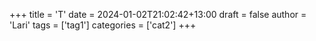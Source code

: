 +++
title = 'T'
date = 2024-01-02T21:02:42+13:00
draft = false
author = 'Lari'
tags = ['tag1']
categories = ['cat2']
+++
